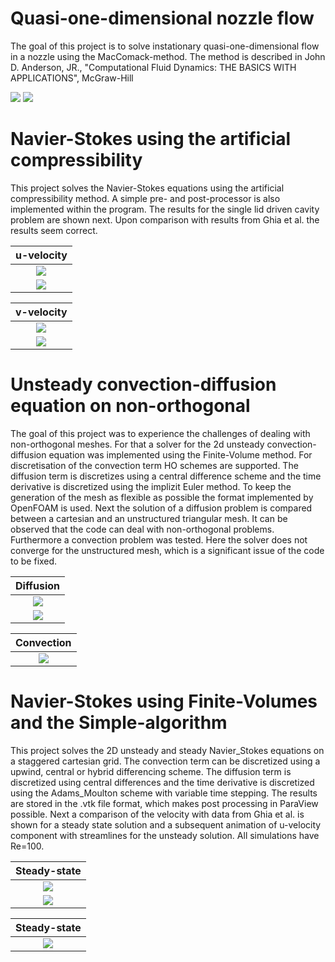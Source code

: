 # Quasi-one-dimensional nozzle flow
The goal of this project is to solve instationary quasi-one-dimensional flow in a nozzle using the MacComack-method. The method is described in John D. Anderson, JR., "Computational Fluid Dynamics: THE BASICS WITH APPLICATIONS", McGraw-Hill

![](images/nozzle_flow/geometry.png)
![](images/nozzle_flow/results.png)

# Navier-Stokes using the artificial compressibility
This project solves the Navier-Stokes equations using the artificial compressibility method. A simple pre- and post-processor is also implemented within the program. The results for the single lid driven cavity problem are shown next. Upon comparison with results from Ghia et al. the results seem correct.

u-velocity             |
:-------------------------:|
![](images/arti_comp/u_contour.png)  |
![](images/arti_comp/u_line.png)  |

v-velocity             |
:-------------------------:|
![](images/arti_comp/v_contour.png) |
![](images/arti_comp/v_line.png) |

# Unsteady convection-diffusion equation on non-orthogonal
The goal of this project was to experience the challenges of dealing with non-orthogonal meshes. For that a solver for the 2d unsteady convection-diffusion equation was implemented using the Finite-Volume method. For discretisation of the convection term HO schemes are supported. The diffusion term is discretizes using a central difference scheme and the time derivative is discretized using the implizit Euler method. To keep the generation of the mesh as flexible as possible the format implemented by OpenFOAM is used. Next the solution of a diffusion problem is compared between a cartesian and an unstructured triangular mesh. It can be observed that the code can deal with non-orthogonal problems. Furthermore a convection problem was tested. Here the solver does not converge for the unstructured mesh, which is a significant issue of the code to be fixed.

Diffusion             |
:-------------------------:|
![](images/advdiff/diff_meshComp.png) |
![](images/advdiff/diff_lineplot.png) |

Convection             |
:-------------------------:|
![](images/advdiff/swirl.gif) |

# Navier-Stokes using Finite-Volumes and the Simple-algorithm
This project solves the 2D unsteady and steady Navier_Stokes equations on a staggered cartesian grid. The convection term can be discretized using a upwind, central or hybrid differencing scheme. The diffusion term is discretized using central differences and the time derivative is discretized using the Adams_Moulton scheme with variable time stepping. The results are stored in the .vtk file format, which makes post processing in ParaView possible. Next a comparison of the velocity with data from Ghia et al. is shown for a steady state solution and a subsequent animation of u-velocity component with streamlines for the unsteady solution. All simulations have Re=100.

Steady-state            |
:-------------------------:|
![](images/simple/post_Re100_u.png) |
![](images/advdiff/post_Re100_u.png) |


Steady-state            |
:-------------------------:|
![](images/simple/animation_re100.gif) |


